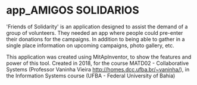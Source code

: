 # app_AMIGOS SOLIDARIOS
'Friends of Solidarity' is an application designed to assist the demand of a group of volunteers.
They needed an app where people could pre-enter their donations for the campaigns.
In addition to being able to gather in a single place information on upcoming campaigns, photo gallery, etc.

This application was created using MitApInventor, to show the features and power of this tool.
Created in 2018, for the course MATD02 - Collaborative Systems (Professor Vaninha Vieira http://homes.dcc.ufba.br/~vaninha/), in the Information Systems course (UFBA - Federal University of Bahia)
